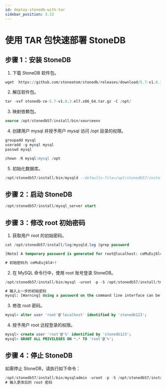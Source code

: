 ```yaml
---
id: deploy-stonedb-with-tar
sidebar_position: 3.13
---
```


# 使用 TAR 包快速部署 StoneDB

## 步骤 1：安装 StoneDB
1. 下载 StoneDB 软件包。
```sql
wget  https://github.com/stoneatom/stonedb/releases/download/5.7-v1.0.3-GA/stonedb-ce-5.7-v1.0.3.el7.x86_64.tar.gz
```

2. 解压软件包。
```sql
tar -vxf stonedb-ce-5.7-v1.0.3.el7.x86_64.tar.gz -C /opt/
```

3. 映射依赖包。
```sql
source /opt/stonedb57/install/bin/sourceenv
```

4. 创建用户 mysql 并授予用户 mysql 访问 /opt 目录的权限。
```sql
groupadd mysql
useradd -g mysql mysql
passwd mysql

chown -R mysql:mysql /opt
```

5. 初始化数据库。
```sql
/opt/stonedb57/install/bin/mysqld --defaults-file=/opt/stonedb57/install/my.cnf --initialize --user=mysql
```

## 步骤 2：启动 StoneDB
```sql
/opt/stonedb57/install/mysql_server start
```
## 步骤 3：修改 root 初始密码

1. 获取用户 root 的初始密码。
```sql
cat /opt/stonedb57/install/log/mysqld.log |grep password

[Note] A temporary password is generated for root@localhost: ceMuEuj6l4+!

# 初始密码为 ceMuEuj6l4+!

```

2. 在 MySQL 命令行中，使用 root 账号登录 StoneDB。
```sql
/opt/stonedb57/install/bin/mysql -uroot -p -S /opt/stonedb57/install/tmp/mysql.sock

# 输入上一步的初始密码
mysql: [Warning] Using a password on the command line interface can be insecure.

```

3. 修改 root 密码。
```sql
mysql> alter user 'root'@'localhost' identified by 'stonedb123';

```

4. 授予用户 root 远程登录的权限。
```sql
mysql> create user 'root'@'%' identified by 'stonedb123';
mysql> GRANT ALL PRIVILEGES ON *.* TO 'root'@'%';
```
## 步骤 4：停止 StoneDB

如需停止 StoneDB，请执行如下命令：

```sql
/opt/stonedb57/install/bin/mysqladmin -uroot -p -S /opt/stonedb57/install/tmp/mysql.sock shutdown
# 输入更改后的 root 密码

```
